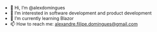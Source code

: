 - 👋 Hi, I’m @alexdomingues
- 👀 I’m interested in software development and product development
- 🌱 I’m currently learning Blazor
- 📫 How to reach me: alexandre.filipe.domingues@gmail.com

<!---
alexdomingues/alexdomingues is a ✨ special ✨ repository because its `README.md` (this file) appears on your GitHub profile.
You can click the Preview link to take a look at your changes.
--->
